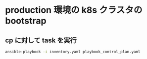 # production 環境の k8s クラスタの bootstrap

## cp に対して task を実行
```bash
ansible-playbook -i inventory.yaml playbook_control_plan.yaml
```
